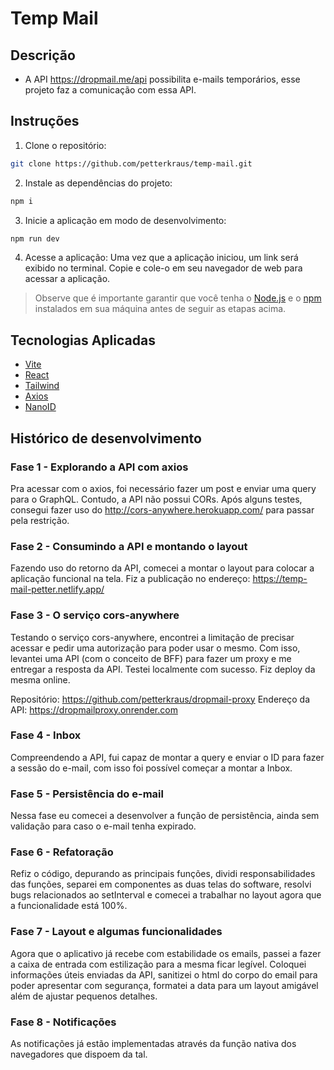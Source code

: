 # Temp Mail

## Descrição
- A API  https://dropmail.me/api possibilita e-mails temporários, esse projeto faz a comunicação com essa API.

## Instruções

1.  Clone o repositório:
````bash
git clone https://github.com/petterkraus/temp-mail.git
````

2. Instale as dependências do projeto:
````bash
npm i
````

3. Inicie a aplicação em modo de desenvolvimento:
````bash
npm run dev
````

4. Acesse a aplicação:
Uma vez que a aplicação iniciou, um link será exibido no terminal. Copie e cole-o em seu navegador de web para acessar a aplicação.

>Observe que é importante garantir que você tenha o [Node.js](https://nodejs.org/) e o [npm](https://www.npmjs.com/) instalados em sua máquina antes de seguir as etapas acima.

## Tecnologias Aplicadas
- [Vite](https://github.com/vitejs/vite)
- [React](https://reactjs.org/)
- [Tailwind](https://tailwindcss.com/)
- [Axios](https://github.com/axios/axios)
- [NanoID](https://github.com/ai/nanoid)


## Histórico de desenvolvimento
### Fase 1 - Explorando a API com axios

Pra acessar com o axios, foi necessário fazer um post e enviar uma query para o GraphQL. Contudo, a API não possui CORs. Após alguns testes, consegui fazer uso do http://cors-anywhere.herokuapp.com/ para passar pela restrição.

### Fase 2 - Consumindo a API e montando o layout

Fazendo uso do retorno da API, comecei a montar o layout para colocar a aplicação funcional na tela.
Fiz a publicação no endereço: https://temp-mail-petter.netlify.app/

### Fase 3 - O serviço cors-anywhere

Testando o serviço cors-anywhere, encontrei a limitação de precisar acessar e pedir uma autorização para poder usar o mesmo. Com isso, levantei uma API (com o conceito de BFF) para fazer um proxy e me entregar a resposta da API. Testei localmente com sucesso. Fiz deploy da mesma online.

Repositório: https://github.com/petterkraus/dropmail-proxy
Endereço da API: https://dropmailproxy.onrender.com


### Fase 4 - Inbox

Compreendendo a API, fui capaz de montar a query e enviar o ID para fazer a sessão do e-mail, com isso foi possível começar a montar a Inbox.

### Fase 5 - Persistência do e-mail

Nessa fase eu comecei a desenvolver a função de persistência, ainda sem validação para caso o e-mail tenha expirado.

### Fase 6 - Refatoração 

Refiz o código, depurando as principais funções, dividi responsabilidades das funções, separei em componentes as duas telas do software, resolvi bugs relacionados ao setInterval e comecei a trabalhar no layout agora que a funcionalidade está 100%.

### Fase 7 - Layout e algumas funcionalidades

Agora que o aplicativo já recebe com estabilidade os emails, passei a fazer a caixa de entrada com estilização para a mesma ficar legível. Coloquei informações úteis enviadas da API, sanitizei o html do corpo do email para poder apresentar com segurança, formatei a data para um layout amigável além de ajustar pequenos detalhes.

### Fase 8  - Notificações

As notificações já estão implementadas através da função nativa dos navegadores que dispoem da tal.